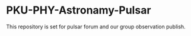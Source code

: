 # PKU-PHY-Astronamy-Pulsar
This repository is set for pulsar forum and our group observation publish.
